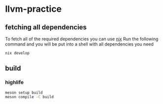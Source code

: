 # llvm-practice

## fetching all dependencies

To fetch all of the required dependencies you can use [nix](https://nixos.org/download/)
Run the following command and you will be put into a shell with all dependencies you need

```sh
nix develop
```

## build

### highlife

```sh
meson setup build
meson compile -C build
```
